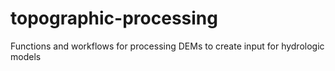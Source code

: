 # topographic-processing
Functions and workflows for processing DEMs to create input for hydrologic models
